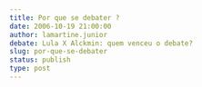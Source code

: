 ```yaml
---
title: Por que se debater ?
date: 2006-10-19 21:00:00
author: lamartine.junior
debate: Lula X Alckmin: quem venceu o debate?
slug: por-que-se-debater
status: publish 
type: post
---
```



